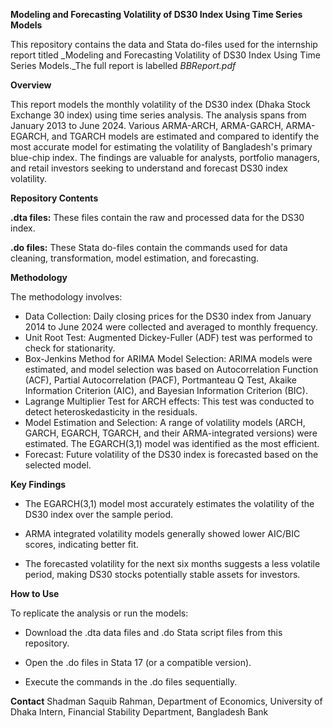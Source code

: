 **Modeling and Forecasting Volatility of DS30 Index Using Time Series Models**  

This repository contains the data and Stata do-files used for the internship report titled _Modeling and Forecasting Volatility of DS30 Index Using Time Series Models._The full report is labelled _BBReport.pdf_

**Overview**

This report models the monthly volatility of the DS30 index (Dhaka Stock Exchange 30 index) using time series analysis. The analysis spans from January 2013 to June 2024. Various ARMA-ARCH, ARMA-GARCH, ARMA-EGARCH, and TGARCH models are estimated and compared to identify the most accurate model for estimating the volatility of Bangladesh's primary blue-chip index. The findings are valuable for analysts, portfolio managers, and retail investors seeking to understand and forecast DS30 index volatility.

**Repository Contents**

**.dta files:** These files contain the raw and processed data for the DS30 index.

**.do files:** These Stata do-files contain the commands used for data cleaning, transformation, model estimation, and forecasting.

**Methodology**

The methodology involves:

- Data Collection: Daily closing prices for the DS30 index from January 2014 to June 2024 were collected and averaged to monthly frequency.
- Unit Root Test: Augmented Dickey-Fuller (ADF) test was performed to check for stationarity.
- Box-Jenkins Method for ARIMA Model Selection: ARIMA models were estimated, and model selection was based on Autocorrelation Function (ACF), Partial Autocorrelation (PACF), Portmanteau Q Test, Akaike Information Criterion (AIC), and Bayesian Information Criterion (BIC).
- Lagrange Multiplier Test for ARCH effects: This test was conducted to detect heteroskedasticity in the residuals.
- Model Estimation and Selection: A range of volatility models (ARCH, GARCH, EGARCH, TGARCH, and their ARMA-integrated versions) were estimated. The EGARCH(3,1) model was identified as the most efficient.
- Forecast: Future volatility of the DS30 index is forecasted based on the selected model.

**Key Findings**

- The EGARCH(3,1) model most accurately estimates the volatility of the DS30 index over the sample period.

- ARMA integrated volatility models generally showed lower AIC/BIC scores, indicating better fit.

- The forecasted volatility for the next six months suggests a less volatile period, making DS30 stocks potentially stable assets for investors.

**How to Use**

To replicate the analysis or run the models:

- Download the .dta data files and .do Stata script files from this repository.

- Open the .do files in Stata 17 (or a compatible version).

- Execute the commands in the .do files sequentially.

**Contact**
Shadman Saquib Rahman,
Department of Economics, University of Dhaka
Intern, Financial Stability Department, Bangladesh Bank
